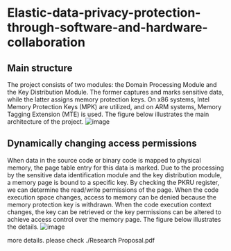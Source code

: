 # Elastic-data-privacy-protection-through-software-and-hardware-collaboration

## Main structure
The project consists of two modules: the Domain Processing Module and the Key Distribution Module. The former captures and marks sensitive data, while the latter assigns memory protection keys.
On x86 systems, Intel Memory Protection Keys (MPK) are utilized, and on ARM systems, Memory Tagging Extension (MTE) is used.
The figure below illustrates the main architecture of the project.
![image](https://github.com/MrCookieeeee/Research-Proposal/assets/107045624/09e5133e-320c-428f-8235-fadaaab9801e)

## Dynamically changing access permissions
When data in the source code or binary code is mapped to physical memory, the page table entry for this data is marked. Due to the processing by the sensitive data identification module and the key distribution module, a memory page is bound to a specific key. By checking the PKRU register, we can determine the read/write permissions of the page.
When the code execution space changes, access to memory can be denied because the memory protection key is withdrawn. When the code execution context changes, the key can be retrieved or the key permissions can be altered to achieve access control over the memory page.
The figure below illustrates the details.
![image](https://github.com/MrCookieeeee/Research-Proposal/assets/107045624/ad9db06e-f088-4b6a-a5ed-760b3c2849da)

more details. please check ./Research Proposal.pdf
